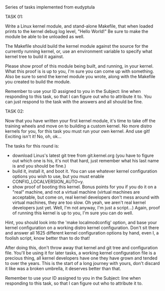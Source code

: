 Series of tasks implemented from eudyptula

TASK 01: 

Write a Linux kernel module, and stand-alone Makefile, that when loaded
prints to the kernel debug log level, "Hello World!"  Be sure to make
the module be able to be unloaded as well.

The Makefile should build the kernel module against the source for the
currently running kernel, or, use an environment variable to specify
what kernel tree to build it against.

Please show proof of this module being built, and running, in your
kernel.  What this proof is is up to you, I'm sure you can come up with
something.  Also be sure to send the kernel module you wrote, along with
the Makefile you created to build the module.

Remember to use your ID assigned to you in the Subject: line when
responding to this task, so that I can figure out who to attribute it
to.  You can just respond to the task with the answers and all should be
fine.

TASK 02:

Now that you have written your first kernel module, it's time to take
off the training wheels and move on to building a custom kernel.  No
more distro kernels for you, for this task you must run your own kernel.
And use git!  Exciting isn't it!  No, oh, ok...

The tasks for this round is:
  - download Linus's latest git tree from git.kernel.org (you have to
    figure out which one is his, it's not that hard, just remember what
    his last name is and you should be fine.)
  - build it, install it, and boot it.  You can use whatever kernel
    configuration options you wish to use, but you must enable
    CONFIG_LOCALVERSION_AUTO=y.
  - show proof of booting this kernel.  Bonus points for you if you do
    it on a "real" machine, and not a virtual machine (virtual machines
    are acceptable, but come on, real kernel developers don't mess
    around with virtual machines, they are too slow.  Oh yeah, we aren't
    real kernel developers just yet.  Well, I'm not anyway, I'm just a
    script...)  Again, proof of running this kernel is up to you, I'm
    sure you can do well.

Hint, you should look into the 'make localmodconfig' option, and base
your kernel configuration on a working distro kernel configuration.
Don't sit there and answer all 1625 different kernel configuration
options by hand, even I, a foolish script, know better than to do that!

After doing this, don't throw away that kernel and git tree and
configuration file.  You'll be using it for later tasks, a working
kernel configuration file is a precious thing, all kernel developers
have one they have grown and tended to over the years.  This is the
start of a long journey with yours, don't discard it like was a broken
umbrella, it deserves better than that.

Remember to use your ID assigned to you in the Subject: line when
responding to this task, so that I can figure out who to attribute it
to.
